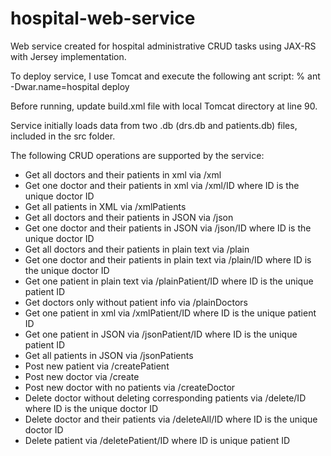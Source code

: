 # hospital-web-service
Web service created for hospital administrative CRUD tasks using JAX-RS with Jersey implementation.

To deploy service, I use Tomcat and execute the following ant script:
% ant -Dwar.name=hospital deploy

Before running, update build.xml file with local Tomcat directory at line 90.

Service initially loads data from two .db (drs.db and patients.db) files, included in the src folder.

The following CRUD operations are supported by the service:

- Get all doctors and their patients in xml via /xml
- Get one doctor and their patients in xml via /xml/ID where ID is the unique doctor ID
- Get all patients in XML via /xmlPatients
- Get all doctors and their patients in JSON via /json
- Get one doctor and their patients in JSON via /json/ID where ID is the unique doctor ID
- Get all doctors and their patients in plain text via /plain
- Get one doctor and their patients in plain text via /plain/ID where ID is the unique doctor ID
- Get one patient in plain text via /plainPatient/ID where ID is the unique patient ID
- Get doctors only without patient info via /plainDoctors
- Get one patient in xml via /xmlPatient/ID where ID is the unique patient ID
- Get one patient in JSON via /jsonPatient/ID where ID is the unique patient ID
- Get all patients in JSON via /jsonPatients
- Post new patient via /createPatient
- Post new doctor via /create
- Post new doctor with no patients via /createDoctor
- Delete doctor without deleting corresponding patients via /delete/ID where ID is the unique doctor ID
- Delete doctor and their patients via /deleteAll/ID where ID is the unique doctor ID
- Delete patient via /deletePatient/ID where ID is unique patient ID
